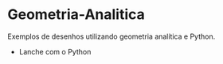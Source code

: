 # Geometria-Analitica

Exemplos de desenhos utilizando geometria analítica e Python.

* Lanche com o Python

